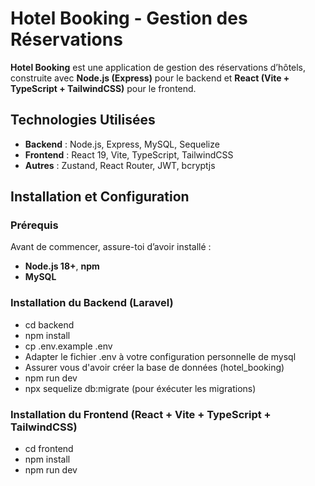 # Hotel Booking - Gestion des Réservations

**Hotel Booking** est une application de gestion des réservations d’hôtels, construite avec **Node.js (Express)** pour le backend et **React (Vite + TypeScript + TailwindCSS)** pour le frontend.

## Technologies Utilisées

- **Backend** : Node.js, Express, MySQL, Sequelize
- **Frontend** : React 19, Vite, TypeScript, TailwindCSS
- **Autres** : Zustand, React Router, JWT, bcryptjs

## Installation et Configuration

### Prérequis

Avant de commencer, assure-toi d’avoir installé :

- **Node.js 18+**, **npm**
- **MySQL**
  
### Installation du Backend (Laravel)

- cd backend
- npm install
- cp .env.example .env
- Adapter le fichier .env à votre configuration personnelle de mysql
- Assurer vous d'avoir créer la base de données (hotel_booking)
- npm run dev
- npx sequelize db:migrate (pour éxécuter les migrations)

### Installation du Frontend (React + Vite + TypeScript + TailwindCSS)

- cd frontend
- npm install
- npm run dev
